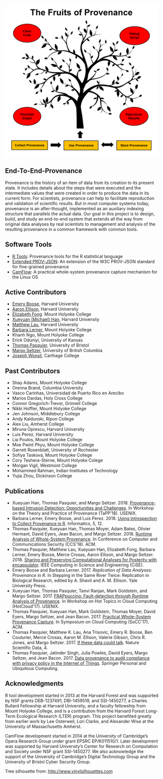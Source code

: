 ![fruits of provenance](fruits-of-provenance.png)

## End-To-End-Provenance

Provenance is the history of an item of data from its creation to its present state. It includes details about the steps that were executed and the intermediate values that were created in order to produce the data in its current form. For scientists, provenance can help to facilitate reproduction and validation of scientific results. But in most computer systems today, provenance is an after-thought, implemented as an auxiliary indexing structure that parallels the actual data. Our goal in this project is to design, build, and study an end-to-end system that extends all the way from original data analyses by real scientists to management and analysis of the resulting provenance in a common framework with common tools.

## Software Tools

* [R Tools](https://github.com/End-to-end-provenance/End-to-end-provenance.github.io/blob/master/RTools.md): Provenance tools for the R statistical language
* [Extended PROV-JSON](https://github.com/End-to-end-provenance/ExtendedProvJson/blob/master/README.md): An extension of the W3C PROV-JSON standard for fine-grained provenance
* [CamFlow](http://camflow.org/): A practical whole-system provenance capture mechanism for the Linux OS

## Active Contributors

* [Emery Boose](https://harvardforest.fas.harvard.edu/researchers/9), Harvard University
* [Aaron Ellison](https://harvardforest.fas.harvard.edu/aaron-ellison), Harvard University
* [Elizabeth Fong](https://www.linkedin.com/in/elizabethfongwm). Mount Holyoke College
* [Xueyuan (Michael) Han](https://scholar.harvard.edu/han/home), Harvard University
* [Matthew Lau](https://harvardforest.fas.harvard.edu/researchers/8438), Harvard University
* [Barbara Lerner](https://www.mtholyoke.edu/%7Eblerner/), Mount Holyoke College
* Khanh Ngo, Mount Holyoke College
* Erick Oduniyi, University of Kansas
* [Thomas Pasquier](https://www.cl.cam.ac.uk/%7Etfjmp2/), University of Bristol
* [Margo Seltzer](https://www.seltzer.com/margo/), University of British Columbia
* [Joseph Wonsil](https://jwons.github.io/), Carthage College

## Past Contributors

* Shay Adams, Mount Holyoke College
* Orenna Brand, Columbia University
* Vasco Carinhas, Universidad de Puerto Rico en Arecibo
* Marios Dardas, Holy Cross College
* Connor Gregorich-Trevor, Grinnell College
* Nikki Hoffler, Mount Holyoke College
* Jen Johnson, Middlebury College
* Andy Kaldunski, Ripon College
* Alex Liu, Amherst College
* Miruna Oprescu, Harvard University
* Luis Perez, Harvard University
* Lia Poulos, Mount Holyoke College
* Moe Pwint Phyu, Mount Holyoke College
* Garrett Rosenblatt, University of Rochester
* Sofiya Taskova, Mount Holyoke College
* Cory Teshera-Sterne, Mount Holyoke Colege
* Morgan Vigil, Westmont College
* Mohammed Rahman, Indian Institutes of Technology
* Yujia Zhou, Dickinson College

## Publications

* Xueyuan Han, Thomas Pasquier, and Margo Seltzer. 2018. [Provenance-based Intrusion Detection: Opportunities and Challenges](https://www.usenix.org/system/files/conference/tapp2018/tapp2018-paper-han.pdf). In Workshop on the Theory and Practice of Provenance (TaPP’18). USENIX.
* Barbara Lerner, Emery Boose, and Luis Perez. 2018. [Using Introspection to Collect Provenance in R](https://www.mdpi.com/2227-9709/5/1/12). Informatics, 5, 12.
* Thomas Pasquier, Xueyuan Han, Thomas Moyer, Adam Bates, Olivier Hermant, David Eyers, Jean Bacon, and Margo Seltzer. 2018. [Runtime Analysis of Whole-System Provenance](https://dl.acm.org/citation.cfm?id=3243776). In Conference on Computer and Communications Security (CCS'18). ACM.
* Thomas Pasquier, Matthew Lau, Xueyuan Han, Elizabeth Fong, Barbara Lerner, Emery Boose, Merce Crosas, Aaron Ellison, and Margo Seltzer. 2018. [Sharing and Preserving Computational Analyses for Posterity with encapsulator](https://ieeexplore.ieee.org/document/8409369). IEEE Computing in Science and Engineering (CiSE).
* Emery Boose and Barbara Lerner. 2017. *Replication of Data Analyses: Provenance in R*. In Stepping in the Same River Twice: Replication in Biological Research, edited by A. Shavit and A. M. Ellison. Yale University Press.
* Xueyuan Han, Thomas Pasquier, Tanvi Ranjan, Mark Goldstein, and Margo Seltzer. 2017. [FRAPpuccino: Fault-detection through Runtime Analysis of Provenance](https://www.usenix.org/system/files/conference/hotcloud17/hotcloud17-paper-han.pdf). In Workshop on Hot Topics in Cloud Computing (HotCloud'17). USENIX.
* Thomas Pasquier, Xueyuan Han, Mark Goldstein, Thomas Moyer, David Eyers, Margo Seltzer, and Jean Bacon. 2017. [Practical Whole-System Provenance Capture](https://dl.acm.org/citation.cfm?id=3129249). In Symposium on Cloud Computing (SoCC’17). ACM.
* Thomas Pasquier, Matthew K. Lau, Ana Trisovic, Emery R. Boose, Ben Couturier, Mercè Crosas, Aaron M. Ellison, Valerie Gibson, Chris R. Jones, and Margo Seltzer. 2017. [If these data could talk](https://www.nature.com/articles/sdata2017114). Nature Scientific Data, 4.
* Thomas Pasquier, Jatinder Singh, Julia Powles, David Eyers, Margo Seltzer, and Jean Bacon. 2017. [Data provenance to audit compliance with privacy policy in the Internet of Things](https://link.springer.com/article/10.1007/s00779-017-1067-4). Springer Personal and Ubiquitous Computing.

## Acknowledgments

R tool development started in 2013 at the Harvard Forest and was supported by NSF grants DEB-1237491, DBI-1459519, and SSI-1450277, a Charles Bullard Fellowship at Harvard University, and a faculty fellowship from Mount Holyoke College, and is a contribution from the Harvard Forest Long-Term Ecological Research (LTER) program. This project benefited greatly from earlier work by Lee Osterweil, Lori Clarke, and Alexander Wise at the University of Massachusetts Amherst.

CamFlow development started in 2014 at the University of Cambridge’s Opera Research Group under grant EPSRC EP/K011510/1. Later development was supported by Harvard University’s Center for Research on Computation and Society under NSF grant SSI-1450277. We also acknowledge the support of the University of Cambridge’s Digital Technology Group and the University of Bristol Cyber Security Group.

Tree silhouette from: http://www.vinylsilhouettes.com
